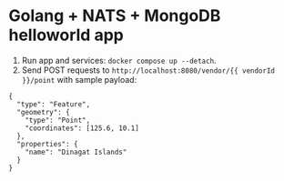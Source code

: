 # Golang + NATS + MongoDB helloworld app

1. Run app and services: `docker compose up --detach`.
2. Send POST requests to `http://localhost:8080/vendor/{{ vendorId }}/point` with sample payload:
```
{
  "type": "Feature",
  "geometry": {
    "type": "Point",
    "coordinates": [125.6, 10.1]
  },
  "properties": {
    "name": "Dinagat Islands"
  }
}
```

